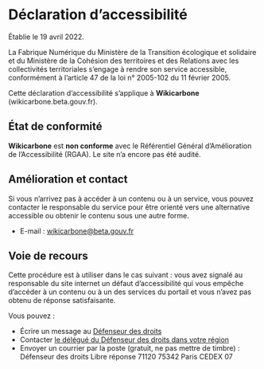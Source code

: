 # Déclaration d’accessibilité

Établie le 19 avril 2022.

La Fabrique Numérique du Ministère de la Transition écologique et solidaire et du Ministère de la Cohésion
des territoires et des Relations avec les collectivités territoriales s’engage à rendre son service
accessible, conformément à l’article 47 de la loi n° 2005-102 du 11 février 2005.

Cette déclaration d’accessibilité s’applique à **Wikicarbone** (wikicarbone.beta.gouv.fr).

## État de conformité

**Wikicarbone** est **non conforme** avec le Référentiel Général d’Amélioration de l’Accessibilité (RGAA).
Le site n’a encore pas été audité.

## Amélioration et contact

Si vous n’arrivez pas à accéder à un contenu ou à un service, vous pouvez contacter le responsable du service
pour être orienté vers une alternative accessible ou obtenir le contenu sous une autre forme.

* E-mail : [wikicarbone@beta.gouv.fr](mailto:wikicarbone@beta.gouv.fr?Subject=Accessibilité)

## Voie de recours

Cette procédure est à utiliser dans le cas suivant : vous avez signalé au responsable du site internet
un défaut d’accessibilité qui vous empêche d’accéder à un contenu ou à un des services du portail et vous
n’avez pas obtenu de réponse satisfaisante.

Vous pouvez :

* Écrire un message au [Défenseur des droits](https://formulaire.defenseurdesdroits.fr/)
* Contacter [le délégué du Défenseur des droits dans votre région](https://www.defenseurdesdroits.fr/saisir/delegues)
* Envoyer un courrier par la poste (gratuit, ne pas mettre de timbre) :
  Défenseur des droits
  Libre réponse 71120 75342 Paris CEDEX 07
